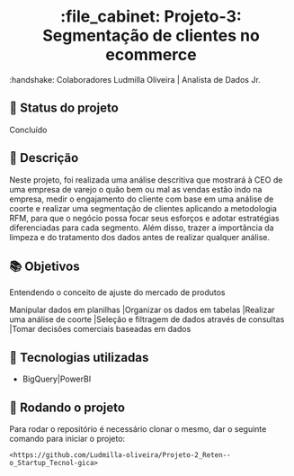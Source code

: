 
<h1 align="center">:file_cabinet: Projeto-3: Segmentação de clientes no ecommerce</h1>
 :handshake: Colaboradores
</b>  Ludmilla Oliveira | Analista de Dados Jr.

## :dart: Status do projeto
</b> Concluído

## :memo: Descrição

Neste projeto, foi realizada uma análise descritiva que mostrará à CEO de uma empresa de varejo o quão bem ou mal as vendas estão indo na empresa, 
medir o engajamento do cliente com base em uma análise de coorte e realizar uma segmentação de clientes aplicando a metodologia RFM, para que o 
negócio possa focar seus esforços e adotar estratégias diferenciadas para cada segmento. 
Além disso, trazer a importância da limpeza e do tratamento dos dados antes de realizar qualquer análise.


## :books: Objetivos 
</b> Entendendo o conceito de ajuste do mercado de produtos


Manipular dados em planilhas
|Organizar os dados em tabelas
|Realizar uma análise de coorte
|Seleção e filtragem de dados através de consultas
|Tomar decisões comerciais baseadas em dados

## :wrench: Tecnologias utilizadas
* BigQuery|PowerBI

## :rocket: Rodando o projeto
Para rodar o repositório é necessário clonar o mesmo, dar o seguinte comando para iniciar o projeto:
```
<https://github.com/Ludmilla-oliveira/Projeto-2_Reten--o_Startup_Tecnol-gica>

